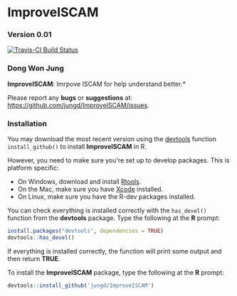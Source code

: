 ImproveISCAM
========

### Version 0.01

[![Travis-CI Build Status](https://travis-ci.org/jungd/ImproveISCAM.svg?branch=master)](https://travis-ci.org/jungd/ImproveISCAM)


### Dong Won Jung

**ImproveISCAM**: Imrpove ISCAM for help understand better.*

Please report any **bugs** or **suggestions** at:
<https://github.com/jungd/ImproveISCAM/issues>.

### Installation

You may download the most recent version using the [devtools](http://github.com/hadley/devtools) function `install_github()` to install **ImproveISCAM** in R.

However, you need to make sure you're set up to develop packages. This is platform specific:

* On Windows, download and install [Rtools](http://http://cran.r-project.org/bin/windows/Rtools/).
* On the Mac, make sure you have [Xcode](https://developer.apple.com/xcode/) installed.
* On Linux, make sure you have the R-dev packages installed.

You can check everything is installed correctly with the `has_devel()` function from the **devtools** package. Type the following at
the **R** prompt:


```r
install.packages("devtools", dependencies = TRUE)
devtools::has_devel()
```

If everything is installed correctly, the function will print some output and then return **TRUE**.

To install the **ImproveISCAM** package, type the following at the **R** prompt:


```r
devtools::install_github('jungd/ImproveISCAM')
```

